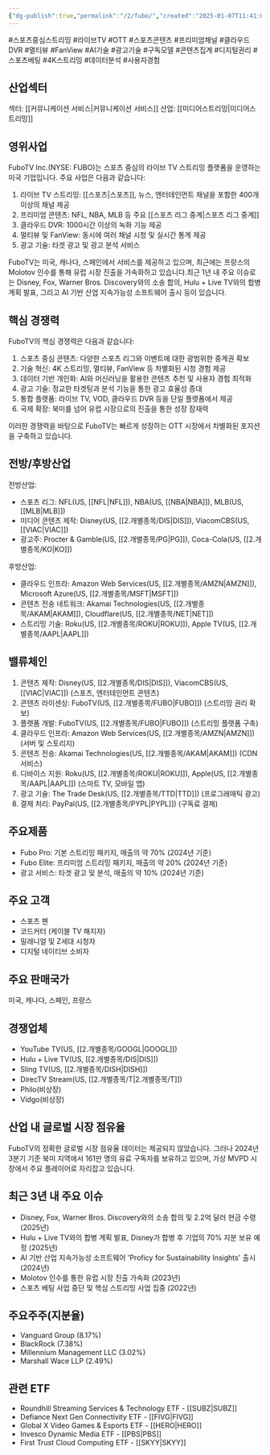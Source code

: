 ```yaml
---
{"dg-publish":true,"permalink":"/2/fubo/","created":"2025-01-07T11:41:05.949+09:00","updated":"2025-07-29T21:37:04.674+09:00"}
---
```



#스포츠중심스트리밍 #라이브TV #OTT #스포츠콘텐츠 #프리미엄채널 #클라우드DVR #멀티뷰 #FanView #AI기술 #광고기술 #구독모델 #콘텐츠집계 #디지털권리 #스포츠베팅 #4K스트리밍  #데이터분석 #사용자경험

## 산업섹터

섹터: [[커뮤니케이션 서비스\|커뮤니케이션 서비스]]
산업: [[미디어스트리밍\|미디어스트리밍]]

## 영위사업

FuboTV Inc.(NYSE: FUBO)는 스포츠 중심의 라이브 TV 스트리밍 플랫폼을 운영하는 미국 기업입니다. 주요 사업은 다음과 같습니다:

1. 라이브 TV 스트리밍: [[스포츠\|스포츠]], 뉴스, 엔터테인먼트 채널을 포함한 400개 이상의 채널 제공
2. 프리미엄 콘텐츠: NFL, NBA, MLB 등 주요 [[스포츠 리그 중계\|스포츠 리그 중계]]
3. 클라우드 DVR: 1000시간 이상의 녹화 기능 제공
4. 멀티뷰 및 FanView: 동시에 여러 채널 시청 및 실시간 통계 제공
5. 광고 기술: 타겟 광고 및 광고 분석 서비스

FuboTV는 미국, 캐나다, 스페인에서 서비스를 제공하고 있으며, 최근에는 프랑스의 Molotov 인수를 통해 유럽 시장 진출을 가속화하고 있습니다.최근 1년 내 주요 이슈로는 Disney, Fox, Warner Bros. Discovery와의 소송 합의, Hulu + Live TV와의 합병 계획 발표, 그리고 AI 기반 산업 지속가능성 소프트웨어 출시 등이 있습니다.

## 핵심 경쟁력

FuboTV의 핵심 경쟁력은 다음과 같습니다:

1. 스포츠 중심 콘텐츠: 다양한 스포츠 리그와 이벤트에 대한 광범위한 중계권 확보
2. 기술 혁신: 4K 스트리밍, 멀티뷰, FanView 등 차별화된 시청 경험 제공
3. 데이터 기반 개인화: AI와 머신러닝을 활용한 콘텐츠 추천 및 사용자 경험 최적화
4. 광고 기술: 정교한 타겟팅과 분석 기능을 통한 광고 효율성 증대
5. 통합 플랫폼: 라이브 TV, VOD, 클라우드 DVR 등을 단일 플랫폼에서 제공
6. 국제 확장: 북미를 넘어 유럽 시장으로의 진출을 통한 성장 잠재력

이러한 경쟁력을 바탕으로 FuboTV는 빠르게 성장하는 OTT 시장에서 차별화된 포지션을 구축하고 있습니다.

## 전방/후방산업

전방산업:

- 스포츠 리그: NFL(US, [[NFL\|NFL]]), NBA(US, [[NBA\|NBA]]), MLB(US, [[MLB\|MLB]])
- 미디어 콘텐츠 제작: Disney(US, [[2.개별종목/DIS\|DIS]]), ViacomCBS(US, [[VIAC\|VIAC]])
- 광고주: Procter & Gamble(US, [[2.개별종목/PG\|PG]]), Coca-Cola(US, [[2.개별종목/KO\|KO]])

후방산업:

- 클라우드 인프라: Amazon Web Services(US, [[2.개별종목/AMZN\|AMZN]]), Microsoft Azure(US, [[2.개별종목/MSFT\|MSFT]])
- 콘텐츠 전송 네트워크: Akamai Technologies(US, [[2.개별종목/AKAM\|AKAM]]), Cloudflare(US, [[2.개별종목/NET\|NET]])
- 스트리밍 기술: Roku(US, [[2.개별종목/ROKU\|ROKU]]), Apple TV(US, [[2.개별종목/AAPL\|AAPL]])

## 밸류체인

1. 콘텐츠 제작: Disney(US, [[2.개별종목/DIS\|DIS]]), ViacomCBS(US, [[VIAC\|VIAC]]) (스포츠, 엔터테인먼트 콘텐츠)
2. 콘텐츠 라이센싱: FuboTV(US, [[2.개별종목/FUBO\|FUBO]]) (스트리밍 권리 확보)
3. 플랫폼 개발: FuboTV(US, [[2.개별종목/FUBO\|FUBO]]) (스트리밍 플랫폼 구축)
4. 클라우드 인프라: Amazon Web Services(US, [[2.개별종목/AMZN\|AMZN]]) (서버 및 스토리지)
5. 콘텐츠 전송: Akamai Technologies(US, [[2.개별종목/AKAM\|AKAM]]) (CDN 서비스)
6. 디바이스 지원: Roku(US, [[2.개별종목/ROKU\|ROKU]]), Apple(US, [[2.개별종목/AAPL\|AAPL]]) (스마트 TV, 모바일 앱)
7. 광고 기술: The Trade Desk(US, [[2.개별종목/TTD\|TTD]]) (프로그래매틱 광고)
8. 결제 처리: PayPal(US, [[2.개별종목/PYPL\|PYPL]]) (구독료 결제)

## 주요제품

- Fubo Pro: 기본 스트리밍 패키지, 매출의 약 70% (2024년 기준)
- Fubo Elite: 프리미엄 스트리밍 패키지, 매출의 약 20% (2024년 기준)
- 광고 서비스: 타겟 광고 및 분석, 매출의 약 10% (2024년 기준)

## 주요 고객

- 스포츠 팬
- 코드커터 (케이블 TV 해지자)
- 밀레니얼 및 Z세대 시청자
- 디지털 네이티브 소비자

## 주요 판매국가

미국, 캐나다, 스페인, 프랑스

## 경쟁업체

- YouTube TV(US, [[2.개별종목/GOOGL\|GOOGL]])
- Hulu + Live TV(US, [[2.개별종목/DIS\|DIS]])
- Sling TV(US, [[2.개별종목/DISH\|DISH]])
- DirecTV Stream(US, [[2.개별종목/T\|2.개별종목/T]])
- Philo(비상장)
- Vidgo(비상장)

## 산업 내 글로벌 시장 점유율

FuboTV의 정확한 글로벌 시장 점유율 데이터는 제공되지 않았습니다. 그러나 2024년 3분기 기준 북미 지역에서 161만 명의 유료 구독자를 보유하고 있으며, 가상 MVPD 시장에서 주요 플레이어로 자리잡고 있습니다.

## 최근 3년 내 주요 이슈

- Disney, Fox, Warner Bros. Discovery와의 소송 합의 및 2.2억 달러 현금 수령 (2025년)
- Hulu + Live TV와의 합병 계획 발표, Disney가 합병 후 기업의 70% 지분 보유 예정 (2025년)
- AI 기반 산업 지속가능성 소프트웨어 'Proficy for Sustainability Insights' 출시 (2024년)
- Molotov 인수를 통한 유럽 시장 진출 가속화 (2023년)
- 스포츠 베팅 사업 중단 및 핵심 스트리밍 사업 집중 (2022년)

## 주요주주(지분율)

- Vanguard Group (8.17%)
- BlackRock (7.38%)
- Millennium Management LLC (3.02%)
- Marshall Wace LLP (2.49%)

## 관련 ETF

- Roundhill Streaming Services & Technology ETF - [[SUBZ\|SUBZ]]
- Defiance Next Gen Connectivity ETF - [[FIVG\|FIVG]]
- Global X Video Games & Esports ETF - [[HERO\|HERO]]
- Invesco Dynamic Media ETF - [[PBS\|PBS]]
- First Trust Cloud Computing ETF - [[SKYY\|SKYY]]